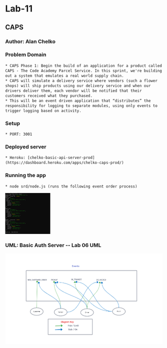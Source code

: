 # Lab-11

## CAPS

### Author: Alan Chelko

### Problem Domain

    * CAPS Phase 1: Begin the build of an application for a product called CAPS - The Code Academy Parcel Service. In this sprint, we're building out a system that emulates a real world supply chain.
    * CAPS will simulate a delivery service where vendors (such a flower shops) will ship products using our delivery service and when our drivers deliver them, each vendor will be notified that their customers received what they purchased.
    * This will be an event driven application that “distributes” the responsibility for logging to separate modules, using only events to trigger logging based on activity.

### Setup

    * PORT: 3001

### Deployed server

    * Heroku: [chelko-basic-api-server-prod](https://dashboard.heroku.com/apps/chelko-caps-prod/)

### Running the app

    * node srd/node.js (runs the following event order process)

![UML - Lab 011](images/event-order-process.png)



### UML: Basic Auth Server -- Lab 06 UML

![UML - Lab 011](images/caps-events.png)
